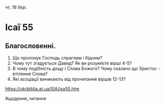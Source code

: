 
_чт, 16 бер._

# Ісаї 55

## Благословенні.
1. Що пропонує Господь спраглим і бідним?
2. Чому тут згадується Давид? Як ви розумієте вірші 4-5?
3. В чому подібність дощу і Слова Божого? Чому сказано що Христос - втілення Слова?
4. Які асоціації виникають від прочитання віршів 12-13?

https://ukrbiblia.at.ua/ISA/isa55.htm 

#щоденне_читання
